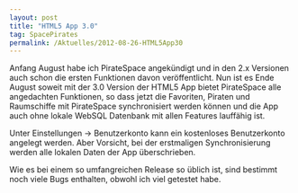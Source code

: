 ```yaml
---
layout: post
title: "HTML5 App 3.0"
tag: SpacePirates
permalink: /Aktuelles/2012-08-26-HTML5App30
---
```


Anfang August habe ich PirateSpace angekündigt und in den 2.x Versionen auch schon die ersten Funktionen davon veröffentlicht. Nun ist es Ende August soweit mit der 3.0 Version der HTML5 App bietet PirateSpace alle angedachten Funktionen, so dass jetzt die Favoriten, Piraten und Raumschiffe mit PirateSpace synchronisiert werden können und die App auch ohne lokale WebSQL Datenbank mit allen Features lauffähig ist.

Unter Einstellungen -&gt; Benutzerkonto kann ein kostenloses Benutzerkonto angelegt werden. Aber Vorsicht, bei der erstmaligen Synchronisierung werden alle lokalen Daten der App überschrieben.

Wie es bei einem so umfangreichen Release so üblich ist, sind bestimmt noch viele Bugs enthalten, obwohl ich viel getestet habe.
